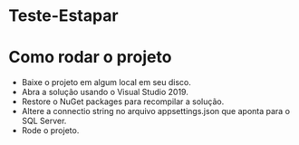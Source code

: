 # Teste-Estapar

# Como rodar o projeto
- Baixe o projeto em algum local em seu disco.
- Abra a solução usando o Visual Studio 2019.
- Restore o NuGet packages para recompilar a solução.
- Altere a connectio string no arquivo appsettings.json que aponta para o SQL Server.
- Rode o projeto.

